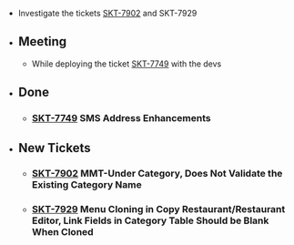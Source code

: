 - Investigate the tickets [SKT-7902](https://wondersco.atlassian.net/browse/SKT-7902) and SKT-7929
- ## Meeting
	- While deploying the ticket [SKT-7749](https://wondersco.atlassian.net/browse/SKT-7749) with the devs
- ## Done
	- ### [SKT-7749](https://wondersco.atlassian.net/browse/SKT-7749) SMS Address Enhancements
- ## New Tickets
	- ### [SKT-7902](https://wondersco.atlassian.net/browse/SKT-7902) MMT-Under Category, Does Not Validate the Existing Category Name
	- ### [SKT-7929](https://wondersco.atlassian.net/browse/SKT-7929) Menu Cloning in Copy Restaurant/Restaurant Editor, Link Fields in Category Table Should be Blank When Cloned